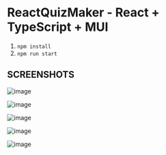 # ReactQuizMaker - React + TypeScript + MUI

1. `npm install`
2. `npm run start`

## SCREENSHOTS
![image](https://github.com/KenanMaslesa/Quiz-Maker-React/assets/55869934/4fb49ddb-2915-4e7f-9cef-8f98fa0f9bb5)

![image](https://github.com/KenanMaslesa/Quiz-Maker-React/assets/55869934/9effe667-c945-49d1-a2f8-7b370dfd73fd)

![image](https://github.com/KenanMaslesa/Quiz-Maker-React/assets/55869934/e71cf927-2375-4d6e-968a-062ea98854d3)

![image](https://github.com/KenanMaslesa/Quiz-Maker-React/assets/55869934/bc27bbf1-b944-4113-bf1d-a17250671f4a)

![image](https://github.com/KenanMaslesa/Quiz-Maker-React/assets/55869934/92637ca0-ad87-4be2-b6ab-6f3f9c63cddf)









